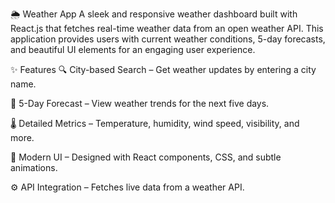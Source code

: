 🌦️ Weather App
A sleek and responsive weather dashboard built with React.js that fetches real-time weather data from an open weather API.
This application provides users with current weather conditions, 5-day forecasts, and beautiful UI elements for an engaging user experience.

✨ Features
🔍 City-based Search – Get weather updates by entering a city name.

📅 5-Day Forecast – View weather trends for the next five days.

🌡️ Detailed Metrics – Temperature, humidity, wind speed, visibility, and more.

🎨 Modern UI – Designed with React components, CSS, and subtle animations.

⚙️ API Integration – Fetches live data from a weather API.
